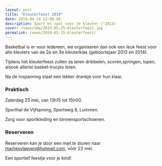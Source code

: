 ```yaml
---
layout: post
title: "Kleuterfeest 2019"
date: 2019-04-24 12:00:00
description: Sport en spel voor je kleuter (°2014)
cover: /news/img/2019-05-25-kleuterfeest.jpg
permalink: /news/2019-05-25-kleuterfeest/
---
```


Basketbal is er voor iedereen, we organiseren dan ook een leuk feest voor alle kleuters van de 2e en 3e kleuterklas (geboortejaar 2013 en 2014).

Tijdens het kleuterfeest zullen ze leren dribbelen, scoren,springen, lopen, alsook allerlei basket-trucjes leren.

Na de inspanning staat een lekker drankje voor hun klaar.

### Praktisch

Zaterdag 25 mei, van 13h15 tot 15h00.

Sporthal de Vijfsprong, Sportweg 8, Lummen.

Zorg voor sportkleding en binnensportschoenen.

### Reserveren

Reserveren kan je door een mail te sturen naar [marliesvlaeyen@hotmail.com](mailto://marliesvlaeyen@hotmail.com), vóór 22 mei.

Een sportief feestje voor je kind!